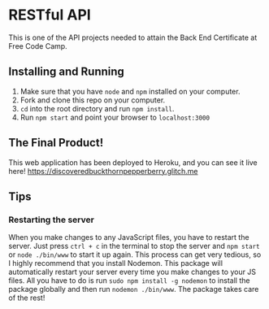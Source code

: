 # RESTful API
This is one of the API projects needed to attain the Back End Certificate at Free Code Camp.

## Installing and Running

1. Make sure that you have `node` and `npm` installed on your computer.
2. Fork and clone this repo on your computer.
3. `cd` into the root directory and run `npm install`.
4. Run `npm start` and point your browser to `localhost:3000`

## The Final Product!

This web application has been deployed to Heroku, and you can see it live here! https://discoveredbuckthornpepperberry.glitch.me

## Tips

### Restarting the server

When you make changes to any JavaScript files, you have to restart the server. Just press `ctrl + c` in the terminal to stop the server and `npm start` or `node ./bin/www` to start it up again. This process can get very tedious, so I highly recommend that you install Nodemon. This package will automatically restart your server every time you make changes to your JS files. All you have to do is run `sudo npm install -g nodemon` to install the package globally and then run `nodemon ./bin/www`. The package takes care of the rest!
